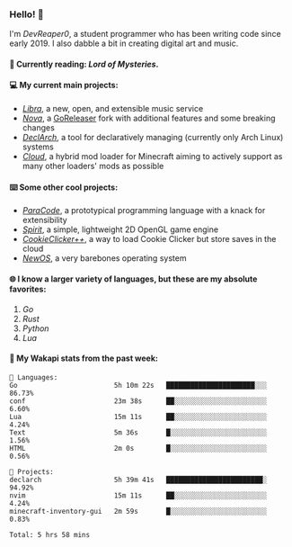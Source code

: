 ### Hello! 👋

I'm _DevReaper0_, a student programmer who has been writing code since early 2019. I also dabble a bit in creating digital art and music.

#### 📖 Currently reading: *Lord of Mysteries*.

#### 💻 My current main projects:

-   _[Libra](https://github.com/LibraMusic)_, a new, open, and extensible music service
-   _[Nova](https://github.com/LibraMusic/Nova)_, a [GoReleaser](https://github.com/goreleaser/goreleaser) fork with additional features and some breaking changes
-   _[DeclArch](https://github.com/DevReaper0/declarch)_, a tool for declaratively managing (currently only Arch Linux) systems
-   _[Cloud](https://github.com/CloudLoaderMC/CloudLoader)_, a hybrid mod loader for Minecraft aiming to actively support as many other loaders' mods as possible

#### ⌨️ Some other cool projects:

-   _[ParaCode](https://github.com/ParaCodeLang/ParaCode)_, a prototypical programming language with a knack for extensibility
-   _[Spirit](https://gitlab.com/DevReaper0/SpiritEngine)_, a simple, lightweight 2D OpenGL game engine
-   _[CookieClicker++](https://github.com/DevReaper0/CookieClickerPlusPlus)_, a way to load Cookie Clicker but store saves in the cloud
-   _[NewOS](https://github.com/DevReaper0/NewOS)_, a very barebones operating system

#### 🌐 I know a larger variety of languages, but these are my absolute favorites:

1. _Go_
2. _Rust_
3. _Python_
4. _Lua_

#### 📡 My Wakapi stats from the past week:

```text
💾 Languages:
Go                        5h 10m 22s   ██████████████████████░░░  86.73%
conf                      23m 38s      ██░░░░░░░░░░░░░░░░░░░░░░░  6.60%
Lua                       15m 11s      ██░░░░░░░░░░░░░░░░░░░░░░░  4.24%
Text                      5m 36s       █░░░░░░░░░░░░░░░░░░░░░░░░  1.56%
HTML                      2m 0s        █░░░░░░░░░░░░░░░░░░░░░░░░  0.56%

💼 Projects:
declarch                  5h 39m 41s   ████████████████████████░  94.92%
nvim                      15m 11s      ██░░░░░░░░░░░░░░░░░░░░░░░  4.24%
minecraft-inventory-gui   2m 59s       █░░░░░░░░░░░░░░░░░░░░░░░░  0.83%

Total: 5 hrs 58 mins
```

